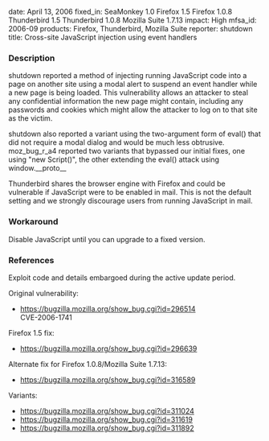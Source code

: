 date: April 13, 2006
fixed_in: SeaMonkey 1.0
          Firefox 1.5
          Firefox 1.0.8
          Thunderbird 1.5
          Thunderbird 1.0.8
          Mozilla Suite 1.7.13
impact: High
mfsa_id: 2006-09
products: Firefox, Thunderbird, Mozilla Suite
reporter: shutdown
title: Cross-site JavaScript injection using event handlers

<h3>Description</h3>

<p>shutdown reported a method of injecting running JavaScript code into
a page on another site using a modal alert to suspend an event handler
while a new page is being loaded. This vulnerability allows an attacker
to steal any confidential information the new page might contain,
including any passwords and cookies which might allow the attacker
to log on to that site as the victim.</p>

<p>shutdown also reported a variant using the two-argument form of eval() that
did not require a modal dialog and would be much less obtrusive.
moz_bug_r_a4 reported two variants that bypassed our initial fixes,
one using "new Script()", the other extending the eval() attack using
window.__proto__</p>

<p class="note">Thunderbird shares the browser engine with Firefox
and could be vulnerable if JavaScript were to be enabled in mail. This is not
the default setting and we strongly discourage users from running
JavaScript in mail.</p>

<h3>Workaround</h3>

<p>Disable JavaScript until you can upgrade to a fixed version.</p>

<h3>References</h3>

<p>Exploit code and details embargoed during the active update period.</p>

<p>Original vulnerability:</p>

<ul>
<li><a href="https://bugzilla.mozilla.org/show_bug.cgi?id=296514">
https://bugzilla.mozilla.org/show_bug.cgi?id=296514</a><br/>
CVE-2006-1741</li>
</ul>

<p>Firefox 1.5 fix:</p>

<ul>
<li><a href="https://bugzilla.mozilla.org/show_bug.cgi?id=296639">
https://bugzilla.mozilla.org/show_bug.cgi?id=296639</a></li>
</ul>

<p>Alternate fix for Firefox 1.0.8/Mozilla Suite 1.7.13:</p>

<ul>
<li><a href="https://bugzilla.mozilla.org/show_bug.cgi?id=316589">
https://bugzilla.mozilla.org/show_bug.cgi?id=316589</a></li>
</ul>

<p>Variants:</p>

<ul>
<li><a href="https://bugzilla.mozilla.org/show_bug.cgi?id=311024">
https://bugzilla.mozilla.org/show_bug.cgi?id=311024</a></li>
<li><a href="https://bugzilla.mozilla.org/show_bug.cgi?id=311619">
https://bugzilla.mozilla.org/show_bug.cgi?id=311619</a></li>
<li><a href="https://bugzilla.mozilla.org/show_bug.cgi?id=311892">
https://bugzilla.mozilla.org/show_bug.cgi?id=311892</a></li>
</ul>



